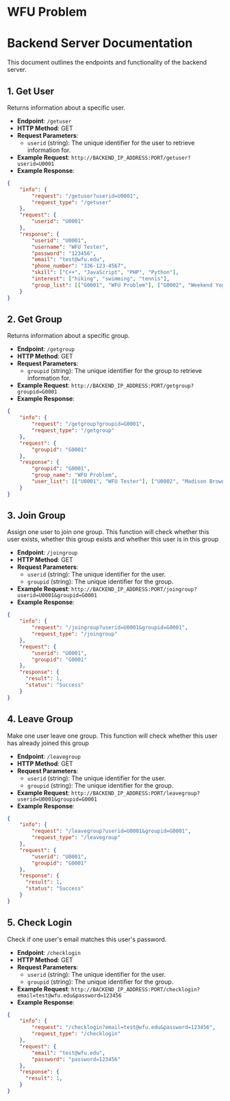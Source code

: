 WFU Problem
===========================

# Backend Server Documentation

This document outlines the endpoints and functionality of the backend server.

## 1. Get User

Returns information about a specific user.

- **Endpoint**: `/getuser`
- **HTTP Method**: GET
- **Request Parameters**:
  - `userid` (string): The unique identifier for the user to retrieve information for.
- **Example Request**: `http://BACKEND_IP_ADDRESS:PORT/getuser?userid=U0001`
- **Example Response**:

```json
{
    "info": {
        "request": "/getuser?userid=U0001",
        "request_type": "/getuser"
    },
    "request": {
        "userid": "U0001"
    },
    "response": {
        "userid": "U0001",
        "username": "WFU Tester",
        "password": "123456",
        "email": "test@wfu.edu",
        "phone_number": "336-123-4567",
        "skill": ["C++", "JavaScript", "PHP", "Python"],
        "interest": ["hiking", "swimming", "tennis"],
        "group_list": [["G0001", "WFU Problem"], ["G0002", "Weekend Yoga"], ["G0003", "Summer Camp"], ["G0004", "PIT Menu - Ronald"]]
    }
}

```

## 2. Get Group

Returns information about a specific group.

- **Endpoint**: `/getgroup`
- **HTTP Method**: GET
- **Request Parameters**:
  - `groupid` (string): The unique identifier for the group to retrieve information for.
- **Example Request**: `http://BACKEND_IP_ADDRESS:PORT/getgroup?groupid=G0001`
- **Example Response**:

```json
{
    "info": {
        "request": "/getgroup?groupid=G0001",
        "request_type": "/getgroup"
    },
    "request": {
        "groupid": "G0001"
    },
    "response": {
        "groupid": "G0001",
        "group_name": "WFU Problem",
        "user_list": [["U0001", "WFU Tester"], ["U0002", "Madison Brown"], ["U0003", "Emma Davis"], ["U0004", "Emily Thomas"]]
    }
}
```

## 3. Join Group

Assign one user to join one group. This function will check whether this user exists, whether this group exists and whether this user is in this group

- **Endpoint**: `/joingroup`
- **HTTP Method**: GET
- **Request Parameters**:
  - `userid` (string): The unique identifier for the user.
  - `groupid` (string): The unique identifier for the group.
- **Example Request**: `http://BACKEND_IP_ADDRESS:PORT/joingroup?userid=U0001&groupid=G0001`
- **Example Response**:

```json
{
    "info": {
        "request": "/joingroup?userid=U0001&groupid=G0001",
        "request_type": "/joingroup"
    },
    "request": {
        "userid": "U0001",
        "groupid": "G0001"
    },
    "response": {
      "result": 1,
      "status": "Success"
    }
}
```

## 4. Leave Group

Make one user leave one group. This function will check whether this user has already joined this group

- **Endpoint**: `/leavegroup`
- **HTTP Method**: GET
- **Request Parameters**:
  - `userid` (string): The unique identifier for the user.
  - `groupid` (string): The unique identifier for the group.
- **Example Request**: `http://BACKEND_IP_ADDRESS:PORT/leavegroup?userid=U0001&groupid=G0001`
- **Example Response**:

```json
{
    "info": {
        "request": "/leavegroup?userid=U0001&groupid=G0001",
        "request_type": "/leavegroup"
    },
    "request": {
        "userid": "U0001",
        "groupid": "G0001"
    },
    "response": {
      "result": 1,
      "status": "Success"
    }
}
```

## 5. Check Login

Check if one user's email matches this user's password.

- **Endpoint**: `/checklogin`
- **HTTP Method**: GET
- **Request Parameters**:
  - `userid` (string): The unique identifier for the user.
  - `groupid` (string): The unique identifier for the group.
- **Example Request**: `http://BACKEND_IP_ADDRESS:PORT/checklogin?email=test@wfu.edu&password=123456`
- **Example Response**:

```json
{
    "info": {
        "request": "/checklogin?email=test@wfu.edu&password=123456",
        "request_type": "/checklogin"
    },
    "request": {
        "email": "test@wfu.edu",
        "password": "password=123456"
    },
    "response": {
      "result": 1,
    }
}
```
